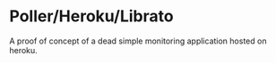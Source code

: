 # Poller/Heroku/Librato

A proof of concept of a dead simple monitoring application hosted on heroku.
